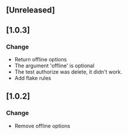 ## [Unreleased]

## [1.0.3]
### Change
- Return offline options
- The argument 'offline' is optional
- The test authorize was delete, it didn't work.
- Add flake rules

## [1.0.2]
### Change
- Remove offline options

